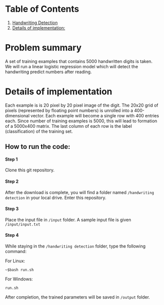 # Table of Contents

1. [Handwriting Detection](README.md#problem-summary)
2. [Details of implementation:](README.md#details-of-implementation)

# Problem summary

A set of training examples that contains 5000 handwritten digits is taken. We will run a linear logistic regression model which will detect the handwriting predict numbers after reading.



# Details of implementation

Each example is is 20 pixel by 20 pixel image of the digit. The 20x20 grid of pixels (represented by floating point numbers) is unrolled into a 400-dimensional vector. Each example will become a single row with 400 entries each. Since number of training examples is 5000, this will lead to formation of a 5000x400 matrix. The last column of each row is the label (classification) of the training set. 

## How to run the code:

#### Step 1
Clone this git repository. 

#### Step 2
After the download is complete, you will find a folder named `/handwriting detection` in your local drive. Enter this repository.

#### Step 3
Place the input file in `/input` folder. A sample input file is given `/input/input.txt`

#### Step 4
While staying in the  `/handwriting detection` folder, type the following command:

For Linux:

`~$bash run.sh` 
 
 For Windows:
 
 `run.sh`
 
 After completion, the trained parameters will be saved in `/output` folder.

